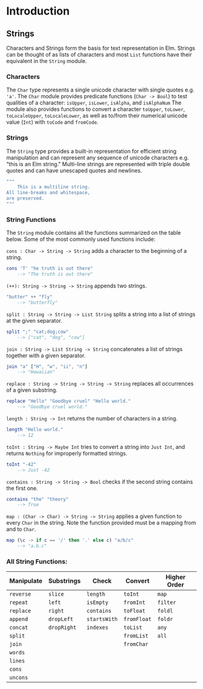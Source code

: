 # Introduction

## Strings

Characters and Strings form the basis for text representation in Elm.
Strings can be thought of as lists of characters and most `List` functions have their equivalent in the `String` module.

### Characters

The `Char` type represents a single unicode character with single quotes e.g. `'a'`. 
The `Char` module provides predicate functions (`Char -> Bool`) to test qualities of a character: `isUpper`, `isLower`, `isAlpha`, and `isAlphaNum`
The module also provides functions to convert a character `toUpper`, `toLower`, `toLocaleUpper`, `toLocaleLower`, as well as to/from their numerical unicode value (`Int`) with `toCode` and `fromCode`.

### Strings

The `String` type provides a built-in representation for efficient string manipulation and can represent any sequence of unicode characters e.g. "this is an Elm string."
Multi-line strings are represented with triple double quotes and can have unescaped quotes and newlines.
```elm
"""
    This is a multiline string.
All line-breaks and whitespace,
are preserved. 
"""
```

### String Functions

The `String` module contains all the functions summarized on the table below.
Some of the most commonly used functions include:

`cons : Char -> String -> String` adds a character to the beginning of a string.
```elm
cons 'T' "he truth is out there" 
    --> "The truth is out there"
```

`(++): String -> String -> String` appends two strings.
```elm
"butter" ++ "fly" 
    --> "butterfly"
```

`split : String -> String -> List String` splits a string into a list of strings at the given separator.
```elm
split ";" "cat;dog;cow" 
    --> ["cat", "dog", "cow"]
```

`join : String -> List String -> String` concatenates a list of strings together with a given separator.
```elm
join "a" ["H", "w", "ii", "n"] 
    --> "Hawaiian"
```
`replace : String -> String -> String -> String` replaces all occurrences of a given substring.
```elm
replace "Hello" "Goodbye cruel" "Hello world." 
    --> "Goodbye cruel world."
```

`length : String -> Int` returns the number of characters in a string.
```elm 
length "Hello world." 
    --> 12
```

`toInt : String -> Maybe Int` tries to convert a string into `Just Int`, and returns `Nothing` for improperly formatted strings.
```elm
toInt "-42" 
    --> Just -42
```    

`contains : String -> String -> Bool` checks if the second string contains the first one.
```elm
contains "the" "theory" 
    --> True
```

`map : (Char -> Char) -> String -> String` applies a given function to every `Char` in the string.
Note the function provided must be a mapping from and to `Char`.
```elm
map (\c -> if c == '/' then '.' else c) "a/b/c" 
    --> "a.b.c"
```

### All String Functions:
| Manipulate | Substrings | Check       | Convert      | Higher Order |
|------------|------------|-------------|--------------|--------------|
| `reverse`  | `slice`    | `length`    | `toInt`      | `map`        | 
| `repeat`   | `left`     | `isEmpty`   | `fromInt`    | `filter`     | 
| `replace`  | `right`    | `contains`  | `toFloat`    | `foldl`      |
| `append`   | `dropLeft` | `startsWith`| `fromFloat`  | `foldr`      |   
| `concat`   | `dropRight`| `indexes`   | `toList`     | `any`        |
| `split`    |            |             | `fromList`   | `all`        |
| `join`     |            |             | `fromChar`   |              |
| `words`    |            |             |              |              |
| `lines`    |            |             |              |              |
| `cons`     |            |             |              |              |
| `uncons`   |            |             |              |              |
